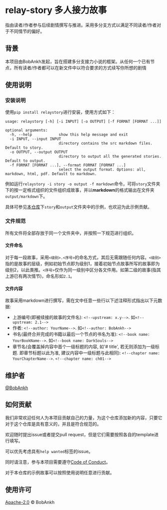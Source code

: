 # relay-story 多人接力故事

指由读者/作者参与后续剧情撰写与推进。采用多分支方式以满足不同读者/作者对于不同情节的偏好。

## 背景

本项目由BobAnkh发起，旨在搭建多分支接力小说的框架。从任何一个已有节点，所有读者/作者都可以在新文件中以符合要求的方式续写你所想的剧情

## 使用说明

### 安装说明

使用`pip install relaystory`进行安装，使用方式如下：

```console
usage: relaystory [-h] [-i INPUT] [-o OUTPUT] [-f FORMAT [FORMAT ...]]

optional arguments:
  -h, --help            show this help message and exit
  -i INPUT, --input INPUT
                        directory contains the src markdown files. Default to story.
  -o OUTPUT, --output OUTPUT
                        directory to output all the generated stories. Default to output.
  -f FORMAT [FORMAT ...], --format FORMAT [FORMAT ...]
                        select the output format. Options: all, markdown, html, pdf. Default to markdown.
```

例如运行`relaystory -i story -o output -f markdown`命令，可将`story`文件夹下的按一定格式组织的文件组织成故事，并以**markdown**的格式输出在文件夹`output/markdown`下。

具体可参见[本仓库](https://github.com/BobAnkh/relay-story)下`story`和`output`文件夹中的示例，也欢迎为此示例贡献。

### 文件规范

所有文件将全部存放于同一个文件夹中，并按照一下规范进行组织。

#### 文件命名

对于每一段故事，采用`<级别>.<序号>`的命名方式，其后无需跟随任何内容。`<级别>`指的是故事的层级，例如初始节点即为级别1，接着初始节点故事所写的故事即为级别2，以此类推。`<序号>`仅作为同一级别中区分各文件用。如第二级的故事(指其上游已有两次情节)，命名形如`2.1`。

#### 文件内容

故事采用markdown进行撰写，需在文中任意一些行以下述注释形式指出以下元数据:

- 上游编号(即被续接的故事的文件名): `<!--upstream: x.y-->`. 如`<!--upstream: 2.1-->`
- 作者: `<!--author: YourName-->`. 如`<!--author: BobAnkh-->`
- 书名(最终合并完成的书籍以最后一个节点的书名为准): `<!--book name: YourBookName-->`. 如`<!--book name: DarkSouls-->`
- 章节名(会覆盖掉内容中首个一级标题的内容, 如'# title', 若无则添加为一级标题. 即章节标题以此为准, 建议内容中一级标题与此相同): `<!--chapter name: YourChapterName-->`. `<!--chapter name: ch01-->`

## 维护者

[@BobAnkh](https://github.com/BobAnkh)

## 如何贡献

我们非常欢迎任何人为本项目贡献自己的力量，为这个仓库添加新的内容，只要它对于这个仓库是具有意义的，并且是符合规范的。

欢迎随时提出issue或者提交pull request，但是它们需要按照各自的template进行填写。

可以优先考虑具有`help wanted`标签的issue。

同时请注意，参与本项目需要遵守[Code of Conduct](/CODE_OF_CONDUCT.md)。

对于本仓库的示例故事可以按照使用说明任意进行贡献。

## 使用许可

[Apache-2.0](/LICENSE) © BobAnkh
